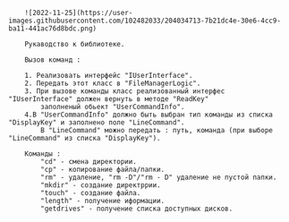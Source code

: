 		![2022-11-25](https://user-images.githubusercontent.com/102482033/204034713-7b21dc4e-30e6-4cc9-ba11-441ac76d8bdc.png)

		Рукаводство к библиотеке.

		Вызов команд : 

		1. Реализовать интерфейс "IUserInterface".
		2. Передать этот класс в "FileManagerLogic".
		3. При вызове команды класс реализованный интерфес "IUserInterface" должен вернуть в методе "ReadKey"
			заполненый обьект "UserCommandInfo".
		4.В "UserCommandInfo" должно быть выбран тип команды из списка "DisplayKey" и заполнено поле "LineCommand".
			В "LineCommand" можно передать : путь, команда (при выборе "LineCommand" из списка "DisplayKey").

		Команды :
			"cd" - смена директории.
			"cp" - копирование файла/папки.
			"rm" - удаление, "rm -D"/"rm - D" удаление не пустой папки.
			"mkdir" - создание директррии.
			"touch" - создание файла.
			"length" - получение иформации.
			"getdrives" - получение списка доступных дисков.

